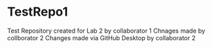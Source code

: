 # TestRepo1
Test Repository created for Lab 2 by collaborator 1
Chnages made by collborator 2
Changes made via GitHub Desktop by collaborator 2